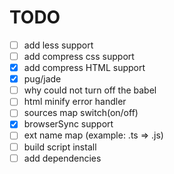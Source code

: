 # TODO

- [ ] add less support
- [ ] add compress css support
- [x] add compress HTML support
- [x] pug/jade
- [ ] why could not turn off the babel
- [ ] html minify error handler
- [ ] sources map switch(on/off)
- [x] browserSync support
- [ ] ext name map (example: .ts => .js)
- [ ] build script install
- [ ] add dependencies